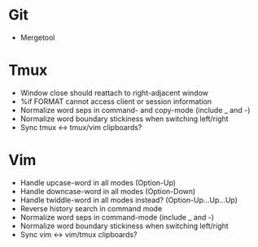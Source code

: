 # Git
- Mergetool

# Tmux
- Window close should reattach to right-adjacent window
- %if FORMAT cannot access client or session information
- Normalize word seps in command- and copy-mode (include _ and -)
- Normalize word boundary stickiness when switching left/right
- Sync tmux <-> tmux/vim clipboards?

# Vim
- Handle upcase-word in all modes (Option-Up)
- Handle downcase-word in all modes (Option-Down)
- Handle twiddle-word in all modes instead? (Option-Up...Up...Up)
- Reverse history search in command mode
- Normalize word seps in command-mode (include _ and -)
- Normalize word boundary stickiness when switching left/right
- Sync vim <-> vim/tmux clipboards?
